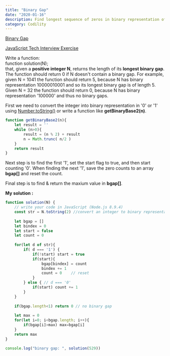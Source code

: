 ```yaml
---
title: "Binary Gap"
date: "2020-01-16"
description: Find longest sequence of zeros in binary representation of an integer.
category: Codility
---
```


[Binary Gap](https://app.codility.com/programmers/lessons/1-iterations/binary_gap/)

[JavaScript Tech Interview Exercise](http://www.zsoltnagy.eu/javascript-tech-interview-exercise-2-binary-gap-exercise-in-codility/)

Write a function:  
function solution(N);  
that, given a **positive integer N**, returns the length of its **longest binary gap**. The function should return 0 if N doesn't contain a binary gap.
For example, given N = 1041 the function should return 5, because N has binary representation 10000010001 and so its longest binary gap is of length 5. Given N = 32 the function should return 0, because N has binary representation '100000' and thus no binary gaps.

First we need to convert the integer into binary representation in '0' or '1' using [Number.toString()](https://www.w3schools.com/jsref/jsref_tostring_number.asp) or write a function like **getBinaryBase2(n)**. 
```js
function getBinaryBase2(n){
    let result = ''
    while (n>0){
        result = (n % 2) + result
        n = Math.trunc( n/2 )
    }
    return result
}
```

Next step is to find the first '1', set the start flag to true, and then start counting '0'. When finding the next '1', save the zero counts to an array **bgap[]** and reset the count.

Final step is to find & return the maxium value in **bgap[]**.

**My solution :**
```js
function solution(N) {
    // write your code in JavaScript (Node.js 8.9.4)
    const str = N.toString(2) //convert an integer to binary representation
    
    let bgap = []
    let bindex = 0
    let start = false
    let count = 0
    
    for(let d of str){
        if( d === '1') {
            if(!start) start = true
            if(start){
                bgap[bindex] = count
                bindex += 1
                count = 0    // reset
            }
        } else { // d === '0'
            if(start) count += 1   
        }
    }
    
    if(bgap.length<1) return 0 // no binary gap
    
    let max = 0
    for(let i=0; i<bgap.length; i++){
        if(bgap[i]>max) max=bgap[i]
    }
    return max
}

console.log("binary gap: ", solution(529))
```
